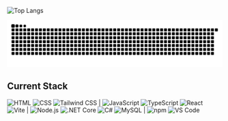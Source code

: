 ![Top Langs](https://github-readme-stats.vercel.app/api/top-langs/?username=chopapik&layout=compact&theme=dark)

<picture>
  <source media="(prefers-color-scheme: dark)" srcset="https://raw.githubusercontent.com/chopapik/chopapik/output/github-contribution-grid-snake-dark.svg">
  <source media="(prefers-color-scheme: light)" srcset="https://raw.githubusercontent.com/chopapik/chopapik/output/github-contribution-grid-snake.svg">
  <img alt="github contribution grid snake animation" src="https://raw.githubusercontent.com/chopapik/chopapik/output/github-contribution-grid-snake.svg">
</picture>

## Current Stack

<p align="left">
  <img src="https://raw.githubusercontent.com/marwin1991/profile-technology-icons/refs/heads/main/icons/html.png" alt="HTML" width="40" />
  <img src="https://raw.githubusercontent.com/marwin1991/profile-technology-icons/refs/heads/main/icons/css.png" alt="CSS" width="40" />
  <img src="https://raw.githubusercontent.com/marwin1991/profile-technology-icons/refs/heads/main/icons/tailwind_css.png" alt="Tailwind CSS" width="40" />
|
  <img src="https://raw.githubusercontent.com/marwin1991/profile-technology-icons/refs/heads/main/icons/javascript.png" alt="JavaScript" width="40" />
  <img src="https://raw.githubusercontent.com/marwin1991/profile-technology-icons/refs/heads/main/icons/typescript.png" alt="TypeScript" width="40" />
  <img src="https://raw.githubusercontent.com/marwin1991/profile-technology-icons/refs/heads/main/icons/react.png" alt="React" width="40" />
  <img src="https://raw.githubusercontent.com/marwin1991/profile-technology-icons/refs/heads/main/icons/vite.png" alt="Vite" width="40" />
|
  <img src="https://raw.githubusercontent.com/marwin1991/profile-technology-icons/refs/heads/main/icons/node_js.png" alt="Node.js" width="40" />
  <img src="https://raw.githubusercontent.com/marwin1991/profile-technology-icons/refs/heads/main/icons/_net_core.png" alt=".NET Core" width="40" />
  <img src="https://raw.githubusercontent.com/marwin1991/profile-technology-icons/refs/heads/main/icons/c%23.png" alt="C#" width="40" />
  <img src="https://raw.githubusercontent.com/marwin1991/profile-technology-icons/refs/heads/main/icons/mysql.png" alt="MySQL" width="40" />
|
  <img src="https://raw.githubusercontent.com/marwin1991/profile-technology-icons/refs/heads/main/icons/npm.png" alt="npm" width="40" />
  <img src="https://raw.githubusercontent.com/marwin1991/profile-technology-icons/refs/heads/main/icons/visual_studio_code.png" alt="VS Code" width="40" />
</p>
